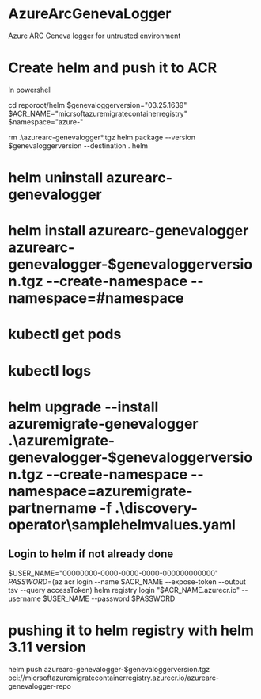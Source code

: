 # AzureArcGenevaLogger
Azure ARC Geneva logger for untrusted environment

# Create helm and push it to ACR
In powershell 

cd reporoot/helm
$genevaloggerversion="03.25.1639"
$ACR_NAME="micrsoftazuremigratecontainerregistry"
$namespace="azure-"

rm .\azurearc-genevalogger*.tgz
helm package --version $genevaloggerversion --destination . helm

# helm uninstall azurearc-genevalogger
# helm install  azurearc-genevalogger azurearc-genevalogger-$genevaloggerversion.tgz  --create-namespace  --namespace=#namespace
# kubectl get pods
# kubectl logs 

# helm upgrade --install  azuremigrate-genevalogger .\azuremigrate-genevalogger-$genevaloggerversion.tgz  --create-namespace  --namespace=azuremigrate-partnername -f .\discovery-operator\samplehelmvalues.yaml

## Login to helm if not already done
 $USER_NAME="00000000-0000-0000-0000-000000000000"
 $PASSWORD=$(az acr login --name $ACR_NAME --expose-token --output tsv --query accessToken)
 helm registry login "$ACR_NAME.azurecr.io"  --username $USER_NAME  --password $PASSWORD

# pushing it to helm registry with helm 3.11 version
 helm push azurearc-genevalogger-$genevaloggerversion.tgz oci://micrsoftazuremigratecontainerregistry.azurecr.io/azurearc-genevalogger-repo
 
